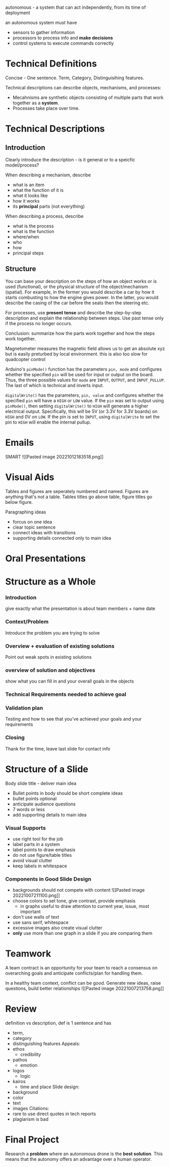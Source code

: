 autonomous - a system that can act independently, from its time of deployment

an autonomous system must have
- sensors to gather information
- processors to process info and **make decisions**
- control systems to execute commands correctly

# Technical Definitions
Concise - One sentence.
Term, Category, Distinguisihing features.

Technical descriptions can describe objects, mechanisms, and processes:
- Mecahnisms are synthetic objects consisting of multiple parts that work together as a **system**.
- Processes take place over time.

# Technical Descriptions
## Introduction
Clearly introduce the description - is it general or to a speicfic model/process?

When describing a mechanism, describe
- what is an item
- what the function of it is
- what it looks like
- how it works
- its **principal** parts (not everything)

When describing a process, describe
- what is the process
- what is the function
- where/when
- who
- how
- principal steps

## Structure
You can base your description on the steps of how an object works or is used (functional), or the physical structure of the object/mechanism (spatial). For example, in the former you would describe a car by how it starts combusting to how the engine gives power. In the latter, you would describe the casing of the car before the seats then the steering etc.

For processes, use **present tense** and describe the step-by-step description and explain the relationship between steps. Use past tense only if the process no longer occurs.

Conclusion: summarize how the parts work together and how the steps work together.

Magnetometer measures the magnetic field allows us to get an absolute xyz but is easily preturbed by local environment. this is also too slow for quadcopter control

Arduino's `pinMode()` function has the parameters `pin, mode` and configures whether the specified `pin` will be used for input or output on the board. Thus, the three possible values for `mode` are `INPUT`, `OUTPUT`, and `INPUT_PULLUP`. The last of which is technical and inverts input.

`digitalWrite()` has the parameters, `pin, value` and configures whether the specified `pin` will have a `HIGH` or `LOW` value. If the `pin` was set to output using `pinMode()`, then setting `digitalWrite()` to `HIGH` will generate a higher electrical output. Specifically, this will be 5V (or 3.3V for 3.3V boards) on `HIGH` and 0V on `LOW`. If the pin is set to `INPUT`, using `digitalWrite` to set the pin to `HIGH` will enable the internal pullup.

# Emails
SMART
![[Pasted image 20221012183518.png]]

# Visual Aids
Tables and figures are seperately numbered and named. Figures are anything that's not a table. Tables titles go above table, figure titles go below figure.

Paragraphing ideas
- forcus on one idea
- clear topic sentence
- connect ideas with transitions
- supporting details connected only to main idea
# Oral Presentations
# Structure as a Whole
### Introduction
give exactly what the presentation is about
team members + name
date
### Context/Problem
Introduce the problem you are trying to solve
### Overview + evaluation of existing solutions
Point out weak spots in existing solutions
### overview of solution and objectives
show what you can fill in and your overall goals in the objects
### Technical Requirements needed to achieve goal
### Validation plan
Testing and how to see that you've achieved your goals and your requirements
### Closing
Thank for the time, leave last slide for contact info

# Structure of a Slide
Body slide title - deliver main idea
- Bullet points in body should be short complete ideas
- bullet points optional
- anticipate audience questions
- 7 words or less
- add supporting details to main idea
### Visual Supports
- use right tool for the job
- label parts in a system
- label points to draw emphasis
- do not use figure/table titles
- avoid visual clutter
- keep labels in whitespace
### Components in Good Slide Design
- backgrounds should not compete with content
![[Pasted image 20221007211100.png]]
- choose colors to set tone, give contrast, provide emphasis
	- in graphs useful to draw attention to current year, issue, most important
- don't use walls of text
- use sans serif, whitespace
- excessive images also create visual clutter
- **only** use more than one graph in a slide if you are comparing them
# Teamwork
A team contract is an opportunity for your team to reach a consensus on overarching goals and anticipate conflicts/plan for handling them.

In a healthy team context, conflict can be good. Generate new ideas, raise questions, build better relationships
![[Pasted image 20221007213758.png]]
# Review
definition vs description, def is 1 sentence and has
- term,
- category
- distinguishing features
Appeals:
- ethos
	- credibility
- pathos
	- emotion
- logos
	- logic
- kairos
	- time and place
Slide design:
- background
- color
- text
- images
Citations:
- rare to use direct quotes in tech reports
- plagiarism is bad
# Final Project
Research a **problem** where an autonomous drone is the **best solution**. This means that the autonomy offers an advantage over a human operator.